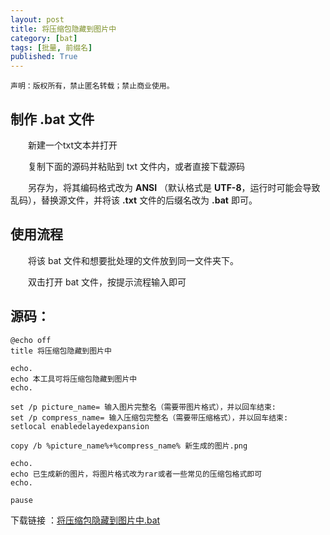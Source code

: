 ```yaml
---
layout: post
title: 将压缩包隐藏到图片中
category: [bat]
tags: [批量, 前缀名]
published: True
---
```


`声明：版权所有，禁止匿名转载；禁止商业使用。`



## 制作 .bat 文件


　　新建一个txt文本并打开

　　复制下面的源码并粘贴到 txt 文件内，或者直接下载源码

　　另存为，将其编码格式改为 **ANSI** （默认格式是 **UTF-8**，运行时可能会导致乱码），替换源文件，并将该 **.txt** 文件的后缀名改为 **.bat** 即可。





## 使用流程

　　将该 bat 文件和想要批处理的文件放到同一文件夹下。

　　双击打开 bat 文件，按提示流程输入即可





## 源码：

```ANSI
@echo off
title 将压缩包隐藏到图片中

echo.
echo 本工具可将压缩包隐藏到图片中
echo.

set /p picture_name= 输入图片完整名（需要带图片格式），并以回车结束:
set /p compress_name= 输入压缩包完整名（需要带压缩格式），并以回车结束:
setlocal enabledelayedexpansion

copy /b %picture_name%+%compress_name% 新生成的图片.png

echo.
echo 已生成新的图片，将图片格式改为rar或者一些常见的压缩包格式即可
echo.

pause
```

下载链接 ：[将压缩包隐藏到图片中.bat](\public\img\bat\将压缩包隐藏到图片中.bat)